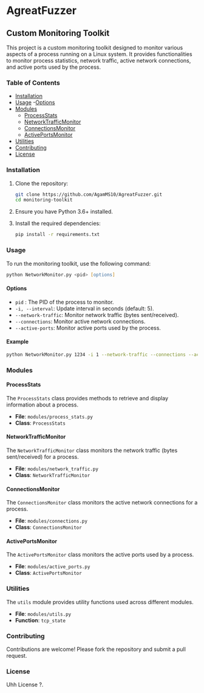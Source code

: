# AgreatFuzzer

## Custom Monitoring Toolkit

This project is a custom monitoring toolkit designed to monitor various aspects of a process running on a Linux system. It provides functionalities to monitor process statistics, network traffic, active network connections, and active ports used by the process.

### Table of Contents

- [Installation](#installation)
- [Usage](#usage)
    -[Options](#options)
- [Modules](#modules)
  - [ProcessStats](#processstats)
  - [NetworkTrafficMonitor](#networktrafficmonitor)
  - [ConnectionsMonitor](#connectionsmonitor)
  - [ActivePortsMonitor](#activeportsmonitor)
- [Utilities](#utilities)
- [Contributing](#contributing)
- [License](#license)

### Installation

1. Clone the repository:

    ```zsh
    git clone https://github.com/AgamMS10/AgreatFuzzer.git
    cd monitoring-toolkit
    ```

2. Ensure you have Python 3.6+ installed.

3. Install the required dependencies:

    ```zsh
    pip install -r requirements.txt
    ```

### Usage

To run the monitoring toolkit, use the following command:

```zsh
python NetworkMonitor.py <pid> [options]
```

#### Options

- `pid` : The PID of the process to monitor.
- `-i, --interval`: Update interval in seconds (default: 5).
- `--network-traffic`: Monitor network traffic (bytes sent/received).
- `--connections`: Monitor active network connections.
- `--active-ports`: Monitor active ports used by the process.

#### Example

```zsh
python NetworkMonitor.py 1234 -i 1 --network-traffic --connections --active-ports
```

### Modules

#### ProcessStats

The `ProcessStats` class provides methods to retrieve and display information about a process.

- **File**: `modules/process_stats.py`
- **Class**: `ProcessStats`

#### NetworkTrafficMonitor

The `NetworkTrafficMonitor` class monitors the network traffic (bytes sent/received) for a process.

- **File**: `modules/network_traffic.py`
- **Class**: `NetworkTrafficMonitor`

#### ConnectionsMonitor

The `ConnectionsMonitor` class monitors the active network connections for a process.

- **File**: `modules/connections.py`
- **Class**: `ConnectionsMonitor`

#### ActivePortsMonitor

The `ActivePortsMonitor` class monitors the active ports used by a process.

- **File**: `modules/active_ports.py`
- **Class**: `ActivePortsMonitor`

### Utilities

The `utils` module provides utility functions used across different modules.

- **File**: `modules/utils.py`
- **Function**: `tcp_state`

### Contributing

Contributions are welcome! Please fork the repository and submit a pull request.

### License

Uhh License ?.
